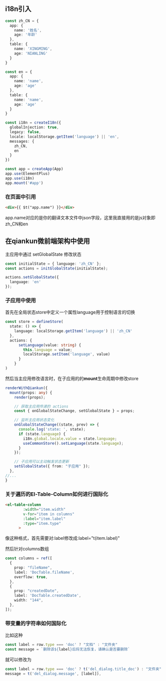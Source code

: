 ## i18n引入

```ts
const zh_CN = {
  app: {
    name: '姓名',
    age: '年龄'
  },
  table: {
    name: 'XINGMING',
    age: 'NIANLING'
  }
}

const en = {
  app: {
    name: 'name',
    age: 'age'
  },
  table: {
    name: 'name',
    age: 'age'
  }
}

const i18n = createI18n({
  globalInjection: true,
  legacy: false,
  locale: localStorage.getItem('language') || 'en',
  messages: {
    zh_CN,
    en
  }
})

const app = createApp(App)
app.use(ElementPlus)
app.use(i18n)
app.mount('#app')
```

### 在页面中引用
```html
<div>{{ $t("app.name") }}</div>
```
app.name对应的是你的翻译文本文件中json字段，这里我直接用的是js对象即zh_CN和en

## 在qiankun微前端架构中使用

主应用中通过 setGlobalState 修改状态

```ts
const initialState = { language: 'zh_CN' };
const actions = initGlobalState(initialState);

actions.setGlobalState({
  language: 'en'
});
```



### 子应用中使用

首先在全局状态store中定义一个属性language用于控制语言的切换

```ts
const store = defineStore(
  state: () => {
    language: localStorage.getItem('language') || 'zh_CN'
  },
  actions: {
      setLanguage(value: string) {
        this.language = value;
        localStorage.setItem('language', value)
      }
    }
)
```

然后当主应用修改语言时，在子应用的的**mount**生命周期中修改store
```ts
renderWithQiankun({
  mount(props: any) {
    render(props);

    // 获取主应用传递的 actions
    const { onGlobalStateChange, setGlobalState } = props;

    // 监听主应用状态变化
    onGlobalStateChange((state, prev) => {
      console.log('state: ', state);
      if (state.language) {
        i18n.global.locale.value = state.language;
        useCommonStore().setLanguage(state.language);
      }
    });

    // 子应用可以主动触发状态更新
    setGlobalState({ from: "子应用" });
  },
//...
}
```


### 关于遍历的El-Table-Column如何进行国际化

```html
<el-table-column
        :width="item.width"
        v-for="item in columns"
        :label="item.label"
        :type="item.type"
      >
```
像这种格式，首先需要对:label修改成:label="t(item.label)"

然后针对columns数组
```ts
const columns = ref([
  {
    prop: "fileName",
    label: 'DocTable.fileName',
    overflow: true,
  },
  {
    prop: "createdDate",
    label: 'DocTable.createdDate',
    width: "144",
  },
]);
```

### 带变量的字符串如何国际化

比如这种
```ts
const label = row.type === 'doc' ? "文档" : "文件夹"
const message = `删除该${label}后将无法恢复，请确认是否要删除`
```
就可以修改为
```ts
const label = row.type === 'doc' ? t('del_dialog.title_doc') : "文件夹"
message = t('del_dialog.message', [label]),
```